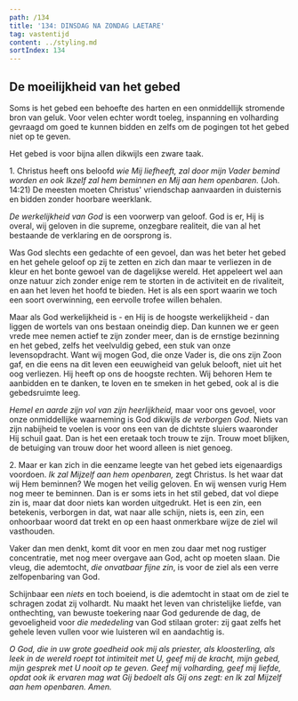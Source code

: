 ```yaml
---
path: /134
title: '134: DINSDAG NA ZONDAG LAETARE'
tag: vastentijd
content: ../styling.md
sortIndex: 134
---
```


## De moeilijkheid van het gebed

Soms is het gebed een behoefte des harten en een onmiddellijk stromende bron van geluk. Voor velen echter wordt toeleg, inspanning en volharding gevraagd om goed te kunnen bidden en zelfs om de pogingen tot het gebed niet op te geven.

Het gebed is voor bijna allen dikwijls een zware taak.

1\. Christus heeft ons beloofd _wie Mij liefheeft, zal door mijn Vader bemind worden en ook Ikzelf zal hem beminnen en Mij aan hem openbaren._ (Joh. 14:21) De meesten moeten Christus' vriendschap aanvaarden in duisternis en bidden zonder hoorbare weerklank.

_De werkelijkheid van God_ is een voorwerp van geloof. God is er, Hij is overal, wij geloven in die supreme, onzegbare realiteit, die van al het bestaande de verklaring en de oorsprong is.

Was God slechts een gedachte of een gevoel, dan was het beter het gebed en het gehele geloof op zij te zetten en zich dan maar te verliezen in de kleur en het bonte gewoel van de dagelijkse wereld. Het appeleert wel aan onze natuur zich zonder enige rem te storten in de activiteit en de rivaliteit, en aan het leven het hoofd te bieden. Het is als een sport waarin we toch een soort overwinning, een eervolle trofee willen behalen.

Maar als God werkelijkheid is - en Hij is de hoogste werkelijkheid - dan liggen de wortels van ons bestaan oneindig diep. Dan kunnen we er geen vrede mee nemen actief te zijn zonder meer, dan is de ernstige bezinning en het gebed, zelfs het veelvuldig gebed, een stuk van onze levensopdracht. Want wij mogen God, die onze Vader is, die ons zijn Zoon gaf, en die eens na dit leven een eeuwigheid van geluk belooft, niet uit het oog verliezen. Hij heeft op ons de hoogste rechten. Wij behoren Hem te aanbidden en te danken, te loven en te smeken in het gebed, ook al is die gebedsruimte leeg.

_Hemel en aarde zijn vol van zijn heerlijkheid,_ maar voor ons gevoel, voor onze onmiddellijke waarneming is God dikwijls _de verborgen God_. Niets van zijn nabijheid te voelen is voor ons een van de dichtste sluiers waaronder Hij schuil gaat. Dan is het een eretaak toch trouw te zijn. Trouw moet blijken, de betuiging van trouw door het woord alleen is niet genoeg.

2\. Maar er kan zich in die eenzame leegte van het gebed iets eigenaardigs voordoen. _Ik zal Mijzelf aan hem openbaren,_ zegt Christus. Is het waar dat wij Hem beminnen? We mogen het veilig geloven. En wij wensen vurig Hem nog meer te beminnen. Dan is er soms iets in het stil gebed, dat vol diepe zin is, maar dat door niets kan worden uitgedrukt. Het is een zin, een betekenis, verborgen in dat, wat naar alle schijn, niets is, een zin, een onhoorbaar woord dat trekt en op een haast onmerkbare wijze de ziel wil vasthouden.

Vaker dan men denkt, komt dit voor en men zou daar met nog rustiger concentratie, met nog meer overgave aan God, acht op moeten slaan. Die vleug, die ademtocht, _die onvatbaar fijne zin_, is voor de ziel als een verre zelfopenbaring van God.

Schijnbaar een _niets_ en toch boeiend, is die ademtocht in staat om de ziel te schragen zodat zij volhardt. Nu maakt het leven van christelijke liefde, van onthechting, van bewuste toekering naar God gedurende de dag, de gevoeligheid voor _die mededeling_ van God stilaan groter: zij gaat zelfs het gehele leven vullen voor wie luisteren wil en aandachtig is.

_O God, die in uw grote goedheid ook mij als priester, als kloosterling, als leek in de wereld roept tot intimiteit met U, geef mij de kracht, mijn gebed, mijn gesprek met U nooit op te geven. Geef mij volharding, geef mij liefde, opdat ook ik ervaren mag wat Gij bedoelt als Gij ons zegt: en Ik zal Mijzelf aan hem openbaren. Amen._
